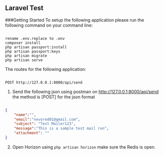 ## Laravel Test


###Getting Started
To setup the following application please run the following command on your command line:

```

rename .env.replace to .env
composer install
php artisan passport:install
php artisan passport:keys
php artisan migrate
php artisan serve

```

The routes for the following application:

```

POST http://127.0.0.1:8000/api/send

```


1. Send the following json using postman on http://127.0.0.1:8000/api/send the method is [POST] for the json format
```json

{
    "name":"",
    "email":"nevored01@gmail.com",
    "subject": "Test Mailer123",
    "message":"This is a sample test mail run",
    "attachment": ""
}

```

2. Open Horizon using `php artisan horizon` make sure the Redis is open.